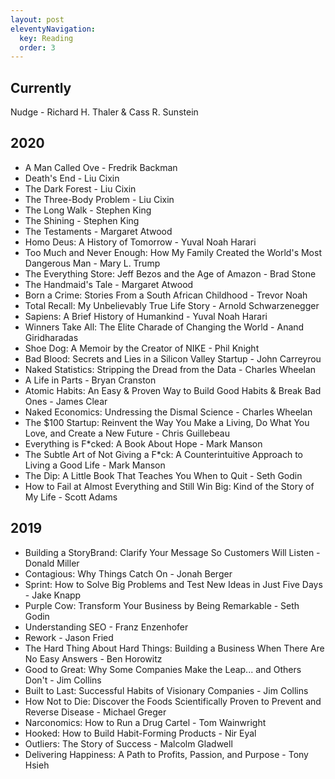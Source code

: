 ```yaml
---
layout: post
eleventyNavigation:
  key: Reading
  order: 3
---
```


## Currently

Nudge - Richard H. Thaler & Cass R. Sunstein

## 2020

- A Man Called Ove - Fredrik Backman
- Death's End - Liu Cixin
- The Dark Forest - Liu Cixin
- The Three-Body Problem - Liu Cixin
- The Long Walk - Stephen King
- The Shining - Stephen King
- The Testaments - Margaret Atwood
- Homo Deus: A History of Tomorrow - Yuval Noah Harari
- Too Much and Never Enough: How My Family Created the World's Most Dangerous Man - Mary L. Trump
- The Everything Store: Jeff Bezos and the Age of Amazon - Brad Stone
- The Handmaid's Tale - Margaret Atwood
- Born a Crime: Stories From a South African Childhood - Trevor Noah
- Total Recall: My Unbelievably True Life Story - Arnold Schwarzenegger
- Sapiens: A Brief History of Humankind - Yuval Noah Harari
- Winners Take All: The Elite Charade of Changing the World - Anand Giridharadas
- Shoe Dog: A Memoir by the Creator of NIKE - Phil Knight
- Bad Blood: Secrets and Lies in a Silicon Valley Startup - John Carreyrou
- Naked Statistics: Stripping the Dread from the Data - Charles Wheelan
- A Life in Parts - Bryan Cranston
- Atomic Habits: An Easy & Proven Way to Build Good Habits & Break Bad Ones - James Clear
- Naked Economics: Undressing the Dismal Science - Charles Wheelan
- The \$100 Startup: Reinvent the Way You Make a Living, Do What You Love, and Create a New Future - Chris Guillebeau
- Everything is F\*cked: A Book About Hope - Mark Manson
- The Subtle Art of Not Giving a F\*ck: A Counterintuitive Approach to Living a Good Life - Mark Manson
- The Dip: A Little Book That Teaches You When to Quit - Seth Godin
- How to Fail at Almost Everything and Still Win Big: Kind of the Story of My Life - Scott Adams

## 2019

- Building a StoryBrand: Clarify Your Message So Customers Will Listen - Donald Miller
- Contagious: Why Things Catch On - Jonah Berger
- Sprint: How to Solve Big Problems and Test New Ideas in Just Five Days - Jake Knapp
- Purple Cow: Transform Your Business by Being Remarkable - Seth Godin
- Understanding SEO - Franz Enzenhofer
- Rework - Jason Fried
- The Hard Thing About Hard Things: Building a Business When There Are No Easy Answers - Ben Horowitz
- Good to Great: Why Some Companies Make the Leap... and Others Don't - Jim Collins
- Built to Last: Successful Habits of Visionary Companies - Jim Collins
- How Not to Die: Discover the Foods Scientifically Proven to Prevent and Reverse Disease - Michael Greger
- Narconomics: How to Run a Drug Cartel - Tom Wainwright
- Hooked: How to Build Habit-Forming Products - Nir Eyal
- Outliers: The Story of Success - Malcolm Gladwell
- Delivering Happiness: A Path to Profits, Passion, and Purpose - Tony Hsieh
